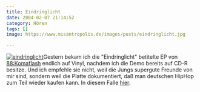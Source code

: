 ```yaml
---
title: Eindringlicht
date: 2004-02-07 21:14:52
category: Hören
tags: []
image: https://www.misantropolis.de/images/posts/eindringlicht.jpg

---
```


[![](http://www.misantropolis.de/wp-content/uploads/2008/04/eindringlicht.jpg "eindringlicht")](http://www.misantropolis.de/wp-content/uploads/2008/04/eindringlicht.jpg)Gestern bekam ich die "Eindringlicht" betitelte EP von [88:Komaflash](http://www.88komaflash.com) endlich auf Vinyl, nachdem ich die Demo bereits auf CD-R besitze. Und ich empfehle sie nicht, weil die Jungs supergute Freunde von mir sind, sondern weil die Platte dokumentiert, daß man deutschen HipHop zum Teil wieder kaufen kann. In diesem Falle [hier](http://www.mzee.com/shop).
